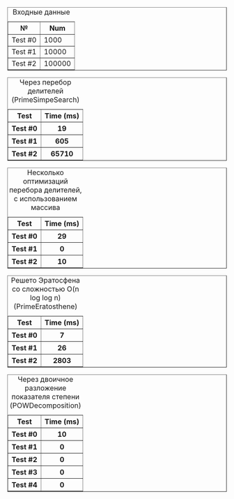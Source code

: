 <table border="1">
<caption>Входные данные</caption>
<tr>
<th>№</th>
<th>Num</th>
</tr>
<tr><td>Test #0</td><td>1000</td></tr>
<tr><td>Test #1</td><td>10000</td></tr>
<tr><td>Test #2</td><td>100000</td></tr>
</table>

<table border="1">
<caption>Через перебор делителей (PrimeSimpeSearch)</caption>
<tr><th>Test</th><th>Time (ms)</th></tr>
<tr><th>Test #0</th><th>19</th></tr>
<tr><th>Test #1</th><th>605</th></tr>
<tr><th>Test #2</th><th>65710</th></tr>
</table>

<table border="1">
<caption>Несколько оптимизаций перебора делителей, с использованием массива</caption>
<tr><th>Test</th><th>Time (ms)</th></tr>
<tr><th>Test #0</th><th>29</th></tr>
<tr><th>Test #1</th><th>0</th></tr>
<tr><th>Test #2</th><th>10</th></tr>
</table>

<table border="1">
<caption>Решето Эратосфена со сложностью O(n log log n) (PrimeEratosthene)</caption>
<tr><th>Test</th><th>Time (ms)</th></tr>
<tr><th>Test #0</th><th>7</th></tr>
<tr><th>Test #1</th><th>26</th></tr>
<tr><th>Test #2</th><th>2803</th></tr>
</table>













<table border="1">
<caption>Через двоичное разложение показателя степени (POWDecomposition)</caption>
<tr><th>Test</th><th>Time (ms)</th></tr>
<tr><th>Test #0</th><th>10</th></tr>
<tr><th>Test #1</th><th>0</th></tr>
<tr><th>Test #2</th><th>0</th></tr>
<tr><th>Test #3</th><th>0</th></tr>
<tr><th>Test #4</th><th>0</th></tr>
</table>


